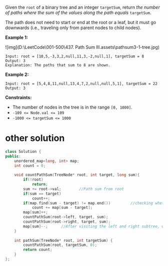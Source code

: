 Given the `root` of a binary tree and an integer `targetSum`, return *the number of paths where the sum of the values along the path equals* `targetSum`.

The path does not need to start or end at the root or a leaf, but it must go downwards (i.e., traveling only from parent nodes to child nodes).

 

**Example 1:**

![img](D:\LeetCode\001-500\437. Path Sum III.assets\pathsum3-1-tree.jpg)

```
Input: root = [10,5,-3,3,2,null,11,3,-2,null,1], targetSum = 8
Output: 3
Explanation: The paths that sum to 8 are shown.
```

**Example 2:**

```
Input: root = [5,4,8,11,null,13,4,7,2,null,null,5,1], targetSum = 22
Output: 3
```

 

**Constraints:**

- The number of nodes in the tree is in the range `[0, 1000]`.
- `-109 <= Node.val <= 109`
- `-1000 <= targetSum <= 1000`

# other solution

```cpp
class Solution {
public:
    unordered_map<long, int> map;
    int count = 0;
    
    void countPathSum(TreeNode* root, int target, long sum){
        if(!root)
            return;
        sum += root->val;        //Path sum from root
        if(sum == target)
            count++;
        if(map.find(sum - target) != map.end())         //checking whether any target sum path present in the path from root to the current node
            count += map[sum - target];
        map[sum]++;
        countPathSum(root->left, target, sum);
        countPathSum(root->right, target, sum);
        map[sum]--;      //After visiting the left and right subtree, we have to reduce this path sum count from map since we are leaving this path
    }
    
    int pathSum(TreeNode* root, int targetSum) {
        countPathSum(root, targetSum, 0);
        return count;
    }
};
```